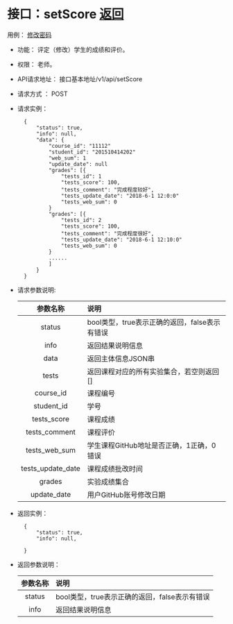# 接口：setScore  [返回](../../README.md)
用例： [修改密码](../用例/修改密码.md)

- 功能：
    评定（修改）学生的成绩和评价。
    
- 权限：
    老师。    
    
- API请求地址： 
    接口基本地址/v1/api/setScore

- 请求方式 ：
    POST

- 请求实例：

        { 
            "status": true,
            "info": null,
            "data": {
                "course_id": "11112"
                "student_id": "201510414202"
                "web_sum": 1
                "update_date": null
                "grades": [{
                    "tests_id": 1
                    "tests_score": 100,
                    "tests_comment": "完成程度较好",
                    "tests_update_date": "2018-6-1 12:0:0"
                    "tests_web_sum": 0
                }
                "grades": [{
                    "tests_id": 2
                    "tests_score": 100,
                    "tests_comment": "完成程度很好",
                    "tests_update_date": "2018-6-1 12:10:0"
                    "tests_web_sum": 0
                }
                ......
                ]
            }    
        }
        
- 请求参数说明:        

  |参数名称|说明|
  |:---------:|:--------------------------------------------------------|      
  |status|bool类型，true表示正确的返回，false表示有错误|
  |info|返回结果说明信息|
  |data|返回主体信息JSON串|
  |tests|返回课程对应的所有实验集合，若空则返回[]|
  |course_id|课程编号|
  |student_id|学号|
  |tests_score|课程成绩|
  |tests_comment|课程评价|
  |tests_web_sum|学生课程GitHub地址是否正确，1正确，0错误|
  |tests_update_date|课程成绩批改时间|
  |grades|实验成绩集合|
  |update_date|用户GitHub账号修改日期|
- 返回实例：

        {         
            "status": true,
            "info": null,    

        }
 
- 返回参数说明： 
 
  |参数名称|说明|
  |:---------:|:--------------------------------------------------------|      
  |status|bool类型，true表示正确的返回，false表示有错误|
  |info|返回结果说明信息|

